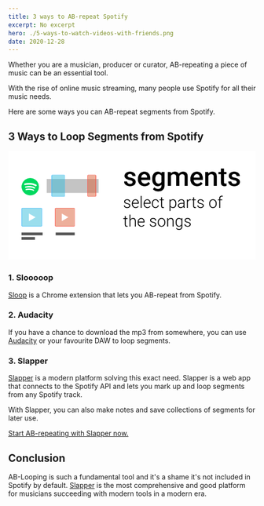 ```yaml
---
title: 3 ways to AB-repeat Spotify
excerpt: No excerpt
hero: ./5-ways-to-watch-videos-with-friends.png
date: 2020-12-28
---
```


Whether you are a musician, producer or curator, AB-repeating a piece of music can be an essential tool.

With the rise of online music streaming, many people use Spotify for all their music needs.

Here are some ways you can AB-repeat segments from Spotify. 

## 3 Ways to Loop Segments from Spotify

![3 ways to AB-repeat Spotify](./segments.png)

### 1. Slooooop

[Sloop](https://github.com/abdulazizali77/sloooop) is a Chrome extension that lets you AB-repeat from Spotify.

### 2. Audacity

If you have a chance to download the mp3 from somewhere, you can use [Audacity](https://www.audacityteam.org/) or your favourite DAW to loop segments.

### 3. Slapper

[Slapper](/) is a modern platform solving this exact need. Slapper is a web app that connects to the Spotify API and lets you mark up and loop segments from any Spotify track.

With Slapper, you can also make notes and save collections of segments for later use.

[Start AB-repeating with Slapper now.](/)

## Conclusion

AB-Looping is such a fundamental tool and it's a shame it's not included in Spotify by default. [Slapper](/) is the most comprehensive and good platform for musicians succeeding with modern tools in a modern era.